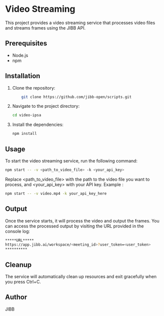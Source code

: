 # Video Streaming

This project provides a video streaming service that processes video files and streams frames using the JIBB API.

## Prerequisites

- Node.js
- npm

## Installation

1. Clone the repository:
    ```sh
        git clone https://github.com/jibb-open/scripts.git
    ```
2. Navigate to the project directory:
    ```sh
    cd video-ipsa
    ```
3. Install the dependencies:
    ```sh
    npm install
    ```

## Usage

To start the video streaming service, run the following command:

```sh
npm start -- -v <path_to_video_file> -k <your_api_key>
```
Replace <path_to_video_file> with the path to the video file you want to process, and <your_api_key> with your API key.
Example : 
```sh
npm start -- -v video.mp4 -k your_api_key_here
```

## Output
Once the service starts, it will process the video and output the frames. You can access the processed output by visiting the URL provided in the console log:
```sh
*****URL*****
https://app.jibb.ai/workspace/<meeting_id>?user_token=<user_token>
**********
```

## Cleanup
The service will automatically clean up resources and exit gracefully when you press Ctrl+C.


## Author
JIBB


